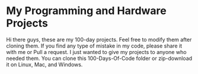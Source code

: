 # My Programming and Hardware Projects
Hi there guys, these are my 100-day projects. Feel free to modify them after cloning them. If you find any type of mistake in my code, please share it with me or Pull a request.
I just wanted to give my projects to anyone who needed them.
You can clone this 100-Days-Of-Code folder or zip-download it on Linux, Mac, and Windows.
